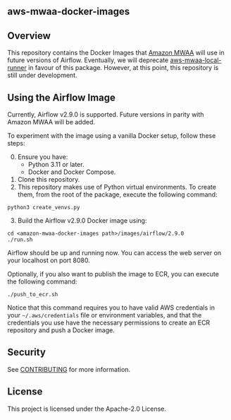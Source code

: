 ## aws-mwaa-docker-images

## Overview

This repository contains the Docker Images that [Amazon
MWAA](https://aws.amazon.com/managed-workflows-for-apache-airflow/) will use in future versions of
Airflow. Eventually, we will deprecate
[aws-mwaa-local-runner](https://github.com/aws/aws-mwaa-local-runner) in favour of this package.
However, at this point, this repository is still under development.

## Using the Airflow Image

Currently, Airflow v2.9.0 is supported. Future versions in parity with Amazon MWAA will be added.

To experiment with the image using a vanilla Docker setup, follow these steps:

0. Ensure you have:
   - Python 3.11 or later.
   - Docker and Docker Compose.
1. Clone this repository.
2. This repository makes use of Python virtual environments. To create them, from the root of the
   package, execute the following command:

```
python3 create_venvs.py
```

3. Build the Airflow v2.9.0 Docker image using:

```
cd <amazon-mwaa-docker-images path>/images/airflow/2.9.0
./run.sh
```

Airflow should be up and running now. You can access the web server on your localhost on port 8080.

Optionally, if you also want to publish the image to ECR, you can execute the following command:

```
./push_to_ecr.sh
```

Notice that this command requires you to have valid AWS credentials in your `~/.aws/credentials`
file or environment variables, and that the credentials you use have the necessary permissions to
create an ECR repository and push a Docker image.

## Security

See [CONTRIBUTING](CONTRIBUTING.md#security-issue-notifications) for more information.

## License

This project is licensed under the Apache-2.0 License.
